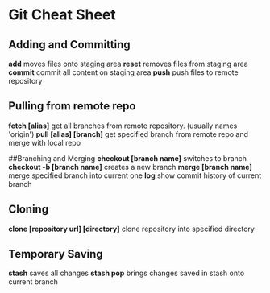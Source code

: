 # Git Cheat Sheet

## Adding and Committing
**add** moves files onto staging area
**reset** removes files from staging area
**commit** commit all content on staging area
**push** push files to remote repository

## Pulling from remote repo
**fetch [alias]** get all branches from remote repository. (usually names 'origin')
**pull [alias] [branch]** get specified branch from remote repo and merge with local repo 

##Branching and Merging
**checkout [branch name]** switches to branch
**checkout -b [branch name]** creates a new branch
**merge [branch name]** merge specified branch into current one
**log** show commit history of current branch

## Cloning
**clone [repository url] [directory]** clone repository into specified directory

## Temporary Saving
**stash** saves all changes
**stash pop** brings changes saved in stash onto current branch 


